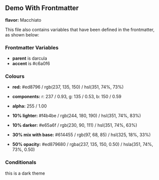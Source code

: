## Demo With Frontmatter

**flavor:** Macchiato

This file also contains variables that have been defined in the frontmatter, as shown below:

### Frontmatter Variables

- **parent** is darcula
- **accent** is #c6a0f6

### Colours

- **red:**                #ed8796 / rgb(237, 135, 150) / hsl(351, 74%, 73%)
- **components:**         r: 237 / 0.93, g: 135 / 0.53, b: 150 / 0.59
- **alpha:**              255 / 1.00
- **10% lighter:**        #f4b4be / rgb(244, 180, 190) / hsl(351, 74%, 83%)
- **10% darker:**         #e65a6f / rgb(230, 90, 111) / hsl(351, 74%, 63%)

- **30% mix with base:**  #614455 / rgb(97, 68, 85) / hsl(325, 18%, 33%)

- **50% opacity:**        #ed879680 / rgba(237, 135, 150, 0.50) / hsla(351, 74%, 73%, 0.50)

### Conditionals

this is a dark theme